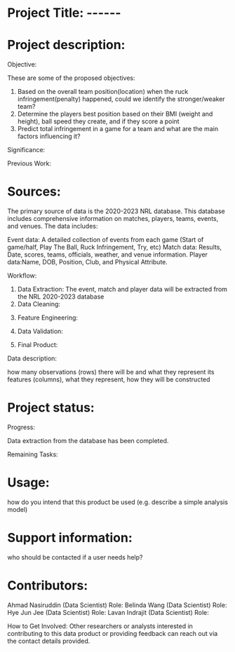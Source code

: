 # Project Title: ------

# Project description:

Objective:

These are some of the proposed objectives:
1. Based on the overall team position(location) when the ruck infringement(penalty) happened, could we identify the stronger/weaker team?
2. Determine the players best position based on their BMI (weight and height), ball speed they create, and if they score a point
3. Predict total infringement in a game for a team and what are the main factors influencing it?

<!-- The objective of this project is to develop a data product that captures detailed match and player-level data from the NRL Women's Elite competition, suitable for use in predictive modeling and statistical analysis. The data will be organized into a structured dataframe ready for use by analysts, researchers, and other interested parties for tasks such as performance evaluation, player comparison, and match outcome prediction. -->

Significance:

<!-- This data product is significant as it provides detailed insights into player performance and match events that can be used to inform decision-making within professional rugby league. By creating a comprehensive dataset, stakeholders such as coaches, analysts, and sports scientists can better understand key aspects of game dynamics, player contributions, and team strategies. This will enhance the predictive modeling capabilities within the sport. -->

Previous Work:

<!-- This data product builds on previous research into rugby league performance analysis, which has traditionally focused on male competitions. There is a growing interest in developing analytical models for women's sports, where data availability has been limited. Our project will expand the data landscape for the NRL Women's Elite competition by incorporating match events, player positions, physical attributes, and possession metrics. -->

# Sources: 

The primary source of data is the 2020-2023 NRL database. This database includes comprehensive information on matches, players, teams, events, and venues. The data includes:

Event data: A detailed collection of events from each game (Start of game/half, Play The Ball, Ruck Infringement, Try, etc)
Match data: Results, Date, scores, teams, officials, weather, and venue information.
Player data:Name, DOB, Position, Club, and Physical Attribute.

Workflow:

1. Data Extraction: The event, match and player data will be extracted from the NRL 2020-2023 database
2. Data Cleaning: 
<!-- Data will be cleaned to ensure consistency across variables (e.g., ensuring player names are standardized, filling missing data, handling outliers). -->
3. Feature Engineering: 
<!-- We will create new variables based on the locational and event data. This might include distance covered, average possession time, scoring zones, etc. -->
4. Data Validation: 
<!-- Perform exploratory data analysis (EDA) and use visualizations to confirm the accuracy and completeness of the data. -->
5. Final Product: 
<!-- The final product will be a well-structured dataframe with clear and concise documentation for users. -->

Data description: 

how many observations (rows) there will be and what they represent
its features (columns), what they represent, how they will be constructed

<!-- Number of Observations:
The final dataset will contain approximately 1,000 to 5,000 observations, each representing a unique match event.
Each observation will represent a player’s action within a specific match (e.g., tackle, pass, try).
Features:
The dataframe will include the following columns:
MatchId: Unique identifier for the match.
PlayerId: Unique identifier for the player.
EventCode: Code representing the type of event (e.g., tackle, pass, try).
XmPhysical: X-coordinate of the event on the field.
YmPhysical: Y-coordinate of the event on the field.
ZonePhysical: Field zone where the event occurred.
PossessionSecs: Time of possession for the team.
PlayerPositionName: Player's position in the match (e.g., Fullback, Wing).
PlayerHeightCms: Player’s height in centimeters.
PlayerWeightKgs: Player’s weight in kilograms.
MatchOutcome: Outcome of the match (win/loss/draw).
VenueName: Name of the venue where the match took place.
WeatherCondition: Weather conditions during the match.
These features will be selected to ensure that the dataframe is informative for various types of analyses, including predictive models and player comparisons. -->

# Project status:

Progress:

Data extraction from the database has been completed.
<!-- Data cleaning is in progress, including resolving missing values and ensuring consistency in naming conventions.
Feature engineering is currently underway to derive meaningful metrics from the raw event data. -->

Remaining Tasks:

<!-- Finalize data cleaning and feature engineering by Week 3.
Construct the dataframe by Week 4, ensuring all necessary transformations and calculations are complete.
Test the dataframe by running simple analyses to validate its structure and usefulness for predictive models.
Submit the final product and README by Week 5. -->

<!-- what progress has been made towards developing this product? 
what more needs to be done (and by who) to get this completed on time?  -->

# Usage: 

how do you intend that this product be used (e.g. describe a simple analysis model)

# Support information: 

who should be contacted if a user needs help?

# Contributors: 

Ahmad Nasiruddin (Data Scientist)
Role: 
Belinda Wang (Data Scientist)
Role: 
Hye Jun Jee (Data Scientist)
Role: 
Lavan Indrajit (Data Scientist)
Role:

How to Get Involved:
Other researchers or analysts interested in contributing to this data product or providing feedback can reach out via the contact details provided.